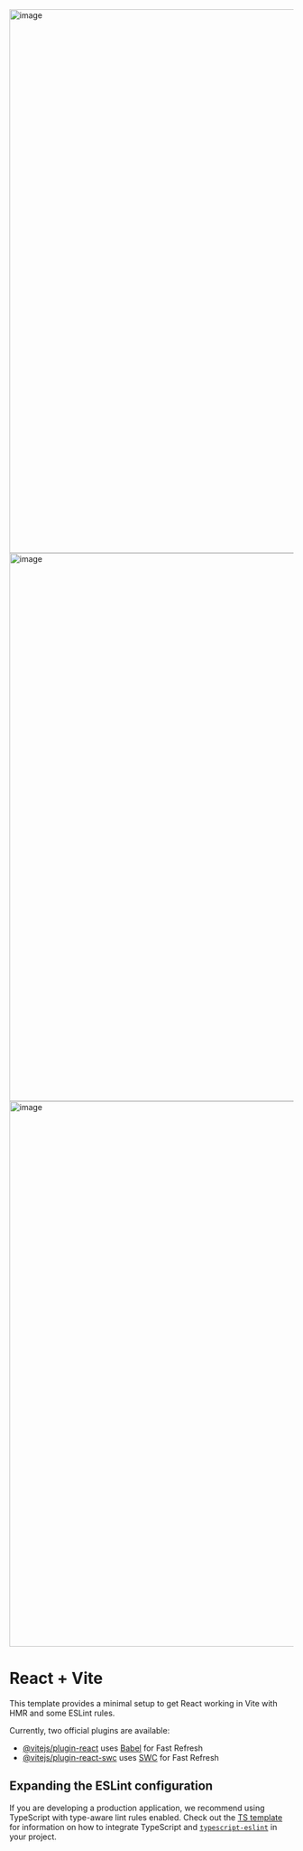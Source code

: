 
<img width="1916" height="963" alt="image" src="https://github.com/user-attachments/assets/23094de9-488f-4b19-b029-1511e0ae0086" />

<img width="1920" height="971" alt="image" src="https://github.com/user-attachments/assets/2011b414-79d9-4e89-8db4-ffc4727d2990" />

<img width="1920" height="966" alt="image" src="https://github.com/user-attachments/assets/0146939d-9f73-413f-b0e0-2e7ffbd11c56" />

# React + Vite

This template provides a minimal setup to get React working in Vite with HMR and some ESLint rules.

Currently, two official plugins are available:

- [@vitejs/plugin-react](https://github.com/vitejs/vite-plugin-react/blob/main/packages/plugin-react) uses [Babel](https://babeljs.io/) for Fast Refresh
- [@vitejs/plugin-react-swc](https://github.com/vitejs/vite-plugin-react/blob/main/packages/plugin-react-swc) uses [SWC](https://swc.rs/) for Fast Refresh

## Expanding the ESLint configuration

If you are developing a production application, we recommend using TypeScript with type-aware lint rules enabled. Check out the [TS template](https://github.com/vitejs/vite/tree/main/packages/create-vite/template-react-ts) for information on how to integrate TypeScript and [`typescript-eslint`](https://typescript-eslint.io) in your project.
